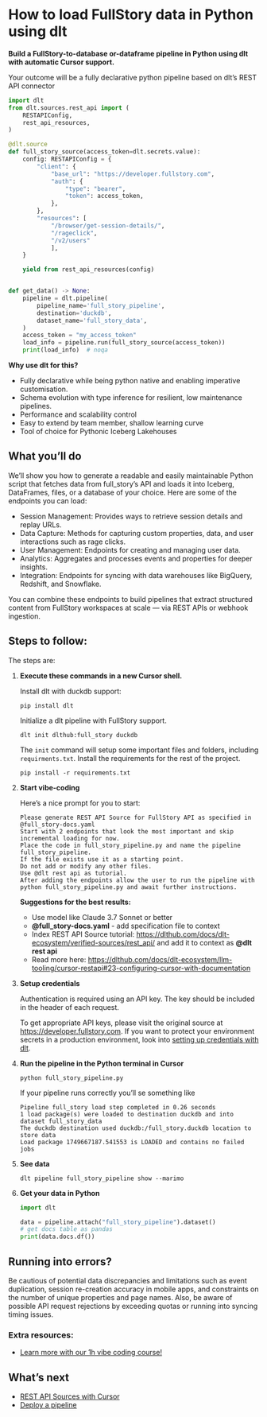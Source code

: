 # How to load FullStory data in Python using dlt

**Build a FullStory-to-database or-dataframe pipeline in Python using dlt with automatic Cursor support.**

Your outcome will be a fully declarative python pipeline based on dlt’s REST API connector

```python
import dlt
from dlt.sources.rest_api import (
    RESTAPIConfig,
    rest_api_resources,
)

@dlt.source
def full_story_source(access_token=dlt.secrets.value):
    config: RESTAPIConfig = {
        "client": {
            "base_url": "https://developer.fullstory.com",
            "auth": {
                "type": "bearer",
                "token": access_token,
            },
        },
        "resources": [
            "/browser/get-session-details/",
            "/rageclick",
            "/v2/users"
            ],
    }

    yield from rest_api_resources(config)


def get_data() -> None:
    pipeline = dlt.pipeline(
        pipeline_name='full_story_pipeline',
        destination='duckdb',
        dataset_name='full_story_data', 
    )
    access_token = "my_access_token"
    load_info = pipeline.run(full_story_source(access_token))
    print(load_info)  # noqa
```

**Why use dlt for this?**

- Fully declarative while being python native and enabling imperative customisation.
- Schema evolution with type inference for resilient, low maintenance pipelines.
- Performance and scalability control
- Easy to extend by team member, shallow learning curve
- Tool of choice for Pythonic Iceberg  Lakehouses

## What you’ll do

We’ll show you how to generate a readable and easily maintainable Python script that fetches data from full_story’s API and loads it into Iceberg, DataFrames, files, or a database of your choice. Here are some of the endpoints you can load:

- Session Management: Provides ways to retrieve session details and replay URLs.
- Data Capture: Methods for capturing custom properties, data, and user interactions such as rage clicks.
- User Management: Endpoints for creating and managing user data.
- Analytics: Aggregates and processes events and properties for deeper insights.
- Integration: Endpoints for syncing with data warehouses like BigQuery, Redshift, and Snowflake.

You can combine these endpoints to build pipelines that extract structured content from FullStory workspaces at scale — via REST APIs or webhook ingestion.

## Steps to follow:

The steps are:

1. **Execute these commands in a new Cursor shell.**
    
    Install dlt with duckdb support:
    ```shell
    pip install dlt
    ```

    Initialize a dlt pipeline with FullStory support.
    ```shell
    dlt init dlthub:full_story duckdb
    ```

    The `init` command will setup some important files and folders, including `requirments.txt`. Install the requirements for the rest of the project.
    ```shell
    pip install -r requirements.txt
    ```
    
2. **Start vibe-coding**
    
    Here’s a nice prompt for you to start: 
    
    ```
    Please generate REST API Source for FullStory API as specified in @full_story-docs.yaml 
    Start with 2 endpoints that look the most important and skip incremental loading for now. 
    Place the code in full_story_pipeline.py and name the pipeline full_story_pipeline. 
    If the file exists use it as a starting point. 
    Do not add or modify any other files. 
    Use @dlt rest api as tutorial. 
    After adding the endpoints allow the user to run the pipeline with python full_story_pipeline.py and await further instructions.
    
    ```
    
    **Suggestions for the best results:**
    - Use model like Claude 3.7 Sonnet or better
    - **@full_story-docs.yaml** - add specification file to context
    - Index REST API Source tutorial: https://dlthub.com/docs/dlt-ecosystem/verified-sources/rest_api/ and add it to context as **@dlt rest api**
    - Read more here: https://dlthub.com/docs/dlt-ecosystem/llm-tooling/cursor-restapi#23-configuring-cursor-with-documentation
    
3. **Setup credentials** 
    
    Authentication is required using an API key. The key should be included in the header of each request.
    
    To get appropriate API keys, please visit the original source at https://developer.fullstory.com.
    If you want to protect your environment secrets in a production environment, look into [setting up credentials with dlt](https://dlthub.com/docs/walkthroughs/add_credentials).
    
4. **Run the pipeline in the Python terminal in Cursor**
    
    ```shell
    python full_story_pipeline.py
    ```
    
    If your pipeline runs correctly you’ll se something like
    
    ```shell
    Pipeline full_story load step completed in 0.26 seconds
    1 load package(s) were loaded to destination duckdb and into dataset full_story_data
    The duckdb destination used duckdb:/full_story.duckdb location to store data
    Load package 1749667187.541553 is LOADED and contains no failed jobs
    ```
    
5. **See data**
    
    ```shell
    dlt pipeline full_story_pipeline show --marimo
    ```
    
6. **Get your data in Python**
    
    ```python
    import dlt
    
    data = pipeline.attach("full_story_pipeline").dataset()
    # get docs table as pandas
    print(data.docs.df())
    ```

## Running into errors?

Be cautious of potential data discrepancies and limitations such as event duplication, session re-creation accuracy in mobile apps, and constraints on the number of unique properties and page names. Also, be aware of possible API request rejections by exceeding quotas or running into syncing timing issues.

### Extra resources:

- [Learn more with our 1h vibe coding course!](https://www.youtube.com/watch?v=GGid70rnJuM)

## What’s next

- [REST API Sources with Cursor](https://dlthub.com/docs/dlt-ecosystem/llm-tooling/cursor-restapi)
- [Deploy a pipeline](https://dlthub.com/docs/walkthroughs/deploy-a-pipeline)